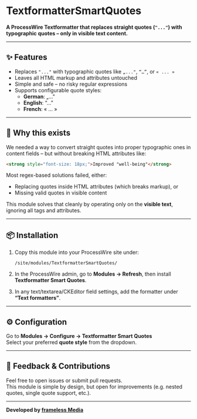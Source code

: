 # TextformatterSmartQuotes

**A ProcessWire Textformatter that replaces straight quotes (`"..."`) with typographic quotes – only in visible text content.**

---

## ✨ Features

- Replaces `"..."` with typographic quotes like `„..."`, `“…”`, or `« ... »`
- Leaves all HTML markup and attributes untouched
- Simple and safe – no risky regular expressions
- Supports configurable quote styles:
  - **German**: „..."
  - **English**: “...”
  - **French**: « ... »

---

## 🧠 Why this exists

We needed a way to convert straight quotes into proper typographic ones in content fields – but without breaking HTML attributes like:

```html
<strong style="font-size: 18px;">Improved "well-being"</strong>
```

Most regex-based solutions failed, either:
- Replacing quotes inside HTML attributes (which breaks markup), or
- Missing valid quotes in visible content

This module solves that cleanly by operating only on the **visible text**, ignoring all tags and attributes.

---

## 📦 Installation

1. Copy this module into your ProcessWire site under:

   ```
   /site/modules/TextformatterSmartQuotes/
   ```

2. In the ProcessWire admin, go to **Modules → Refresh**, then install **Textformatter Smart Quotes**.

3. In any text/textarea/CKEditor field settings, add the formatter under **“Text formatters”**.

---

## ⚙️ Configuration

Go to **Modules → Configure → Textformatter Smart Quotes**  
Select your preferred **quote style** from the dropdown.

---

## 💬 Feedback & Contributions

Feel free to open issues or submit pull requests.  
This module is simple by design, but open for improvements (e.g. nested quotes, single quote support, etc.).

---

**Developed by [frameless Media](https://framelessmedia.io)**

